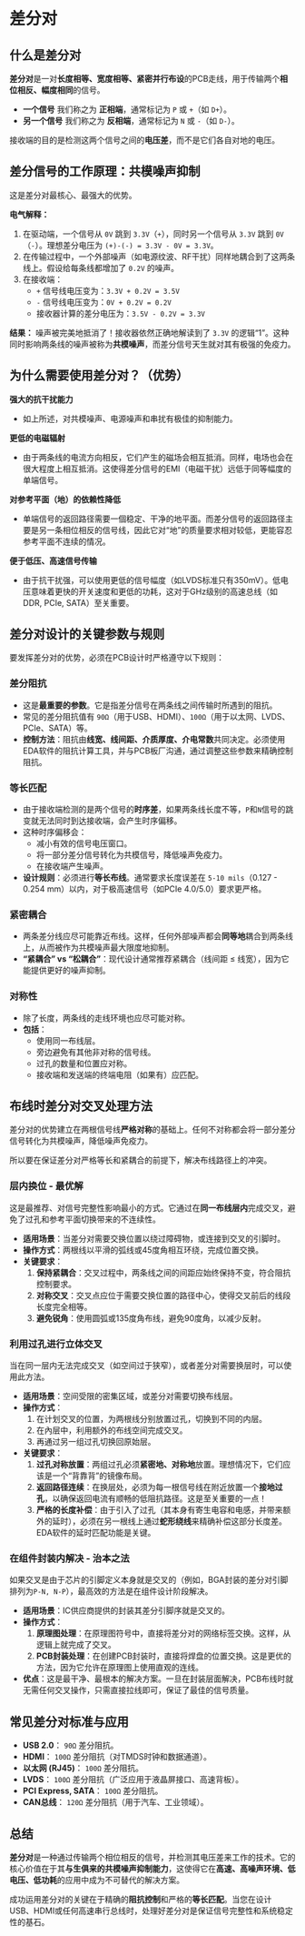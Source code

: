 # 差分对

## 什么是差分对

**差分对**是一对**长度相等、宽度相等、紧密并行布设**的PCB走线，用于传输两个**相位相反、幅度相同**的信号。

*   **一个信号** 我们称之为 **正相端**，通常标记为 `P` 或 `+`（如 `D+`）。
*   **另一个信号** 我们称之为 **反相端**，通常标记为 `N` 或 `-`（如 `D-`）。

接收端的目的是检测这两个信号之间的**电压差**，而不是它们各自对地的电压。



## 差分信号的工作原理：共模噪声抑制

这是差分对最核心、最强大的优势。

**电气解释：**
1.  在驱动端，一个信号从 `0V` 跳到 `3.3V`（`+`），同时另一个信号从 `3.3V` 跳到 `0V`（`-`）。理想差分电压为 `(+)-(-) = 3.3V - 0V = 3.3V`。
2.  在传输过程中，一个外部噪声（如电源纹波、RF干扰）同样地耦合到了这两条线上。假设给每条线都增加了 `0.2V` 的噪声。
3.  在接收端：
    *   `+` 信号线电压变为：`3.3V + 0.2V = 3.5V`
    *   `-` 信号线电压变为：`0V + 0.2V = 0.2V`
    *   接收器计算的差分电压为：`3.5V - 0.2V = 3.3V`

**结果：** 噪声被完美地抵消了！接收器依然正确地解读到了 `3.3V` 的逻辑“1”。这种同时影响两条线的噪声被称为**共模噪声**，而差分信号天生就对其有极强的免疫力。



## 为什么需要使用差分对？（优势）

**强大的抗干扰能力**

*   如上所述，对共模噪声、电源噪声和串扰有极佳的抑制能力。

**更低的电磁辐射**

*   由于两条线的电流方向相反，它们产生的磁场会相互抵消。同样，电场也会在很大程度上相互抵消。这使得差分信号的EMI（电磁干扰）远低于同等幅度的单端信号。

**对参考平面（地）的依赖性降低**

*   单端信号的返回路径需要一個稳定、干净的地平面。而差分信号的返回路径主要是另一条相位相反的信号线，因此它对“地”的质量要求相对较低，更能容忍参考平面不连续的情况。

**便于低压、高速信号传输**

*   由于抗干扰强，可以使用更低的信号幅度（如LVDS标准只有350mV）。低电压意味着更快的开关速度和更低的功耗，这对于GHz级别的高速总线（如DDR, PCIe, SATA）至关重要。



## 差分对设计的关键参数与规则

要发挥差分对的优势，必须在PCB设计时严格遵守以下规则：

### 差分阻抗
*   这是**最重要的参数**。它是指差分信号在两条线之间传输时所遇到的阻抗。
*   常见的差分阻抗值有 `90Ω`（用于USB、HDMI）、`100Ω`（用于以太网、LVDS、PCIe、SATA）等。
*   **控制方法**：阻抗由**线宽、线间距、介质厚度、介电常数**共同决定。必须使用EDA软件的阻抗计算工具，并与PCB板厂沟通，通过调整这些参数来精确控制阻抗。

### 等长匹配
*   由于接收端检测的是两个信号的**时序差**，如果两条线长度不等，`P`和`N`信号的跳变就无法同时到达接收端，会产生时序偏移。
*   这种时序偏移会：
    *   减小有效的信号电压窗口。
    *   将一部分差分信号转化为共模信号，降低噪声免疫力。
    *   在接收端产生噪声。
*   **设计规则**：必须进行**等长布线**。通常要求长度误差在 `5-10 mils`（0.127 - 0.254 mm）以内，对于极高速信号（如PCIe 4.0/5.0）要求更严格。

### 紧密耦合
*   两条差分线应尽可能靠近布线。这样，任何外部噪声都会**同等地**耦合到两条线上，从而被作为共模噪声最大限度地抑制。
*   **“紧耦合” vs “松耦合”**：现代设计通常推荐紧耦合（线间距 ≤ 线宽），因为它能提供更好的噪声抑制。

### 对称性
*   除了长度，两条线的走线环境也应尽可能对称。
*   **包括**：
    *   使用同一布线层。
    *   旁边避免有其他非对称的信号线。
    *   过孔的数量和位置应对称。
    *   接收端和发送端的终端电阻（如果有）应匹配。



## 布线时差分对交叉处理方法

差分对的优势建立在两根信号线**严格对称**的基础上。任何不对称都会将一部分差分信号转化为共模噪声，降低噪声免疫力。

所以要在保证差分对严格等长和紧耦合的前提下，解决布线路径上的冲突。

### 层内换位 - 最优解

这是最推荐、对信号完整性影响最小的方式。它通过在**同一布线层内**完成交叉，避免了过孔和参考平面切换带来的不连续性。

*   **适用场景**：当差分对需要交换位置以绕过障碍物，或连接到交叉的引脚时。
*   **操作方式**：两根线以平滑的弧线或45度角相互环绕，完成位置交换。
*   **关键要求**：
    1.  **保持紧耦合**：交叉过程中，两条线之间的间距应始终保持不变，符合阻抗控制要求。
    2.  **对称交叉**：交叉点应位于需要交换位置的路径中心，使得交叉前后的线段长度完全相等。
    3.  **避免锐角**：使用圆弧或135度角布线，避免90度角，以减少反射。



### 利用过孔进行立体交叉

当在同一层内无法完成交叉（如空间过于狭窄），或者差分对需要换层时，可以使用此方法。

*   **适用场景**：空间受限的密集区域，或差分对需要切换布线层。
*   **操作方式**：
    1.  在计划交叉的位置，为两根线分别放置过孔，切换到不同的内层。
    2.  在內层中，利用额外的布线空间完成交叉。
    3.  再通过另一组过孔切换回原始层。
*   **关键要求**：
    1.  **过孔对称放置**：两组过孔必须**紧密地、对称地**放置。理想情况下，它们应该是一个“背靠背”的镜像布局。
    2.  **返回路径连续**：在换层处，必须为每一根信号线在附近放置一个**接地过孔**，以确保返回电流有顺畅的低阻抗路径。这是至关重要的一点！
    3.  **严格的长度补偿**：由于引入了过孔（其本身有寄生电容和电感，并带来额外的延时），必须在另一根线上通过**蛇形绕线**来精确补偿这部分长度差。EDA软件的延时匹配功能是关键。



### 在组件封装内解决 - 治本之法

如果交叉是由于芯片的引脚定义本身就是交叉的（例如，BGA封装的差分对引脚排列为`P-N, N-P`），最高效的方法是在组件设计阶段解决。

*   **适用场景**：IC供应商提供的封装其差分引脚序就是交叉的。
*   **操作方式**：
    1.  **原理图处理**：在原理图符号中，直接将差分对的网络标签交换。这样，从逻辑上就完成了交叉。
    2.  **PCB封装处理**：在创建PCB封装时，直接将焊盘的位置交换。这是更优的方法，因为它允许在原理图上使用直观的连线。
*   **优点**：这是最干净、最根本的解决方案。一旦在封装层面解决，PCB布线时就无需任何交叉操作，只需直接拉线即可，保证了最佳的信号质量。



## 常见差分对标准与应用

*   **USB 2.0**： `90Ω` 差分阻抗。
*   **HDMI**： `100Ω` 差分阻抗（对TMDS时钟和数据通道）。
*   **以太网 (RJ45)**： `100Ω` 差分阻抗。
*   **LVDS**： `100Ω` 差分阻抗（广泛应用于液晶屏接口、高速背板）。
*   **PCI Express, SATA**： `100Ω` 差分阻抗。
*   **CAN总线**： `120Ω` 差分阻抗（用于汽车、工业领域）。



## 总结

**差分对**是一种通过传输两个相位相反的信号，并检测其电压差来工作的技术。它的核心价值在于其**与生俱来的共模噪声抑制能力**，这使得它在**高速、高噪声环境、低电压、低功耗**的应用中成为不可替代的解决方案。

成功运用差分对的关键在于精确的**阻抗控制**和严格的**等长匹配**。当您在设计USB、HDMI或任何高速串行总线时，处理好差分对是保证信号完整性和系统稳定性的基石。